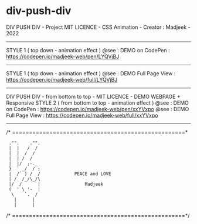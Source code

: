# div-push-div
DIV PUSH DIV - Project MIT LICENCE - CSS Animation - Creator : Madjeek - 2022
____________
STYLE 1 ( top down - animation effect )
@see : DEMO on CodePen : https://codepen.io/madjeek-web/pen/LYQVjBJ
____________
STYLE 1 ( top down - animation effect )
@see : DEMO Full Page View : https://codepen.io/madjeek-web/full/LYQVjBJ

____________
DIV PUSH DIV - from bottom to top - MIT LICENCE - DEMO WEBPAGE + Responsive
STYLE 2 ( from bottom to top - animation effect )
@see : DEMO on CodePen : https://codepen.io/madjeek-web/pen/xxYVxpo
@see : DEMO Full Page View : https://codepen.io/madjeek-web/full/xxYVxpo
___________

/* ===================================================*
    
     ."".    ."",       
     |  |   /  /
     |  |  /  /
     |  | /  /
     |  |/  ;-._ 
     }  ` _/  / ;
     |  /` ) /  /             PEACE and LOVE
     | /  /_/\_/\
     |/  /      |                 Madjeek
     (  ' \ '-  |
      \    `.  /
       |      |
       |      |

	
	
/* ===================================================*/
